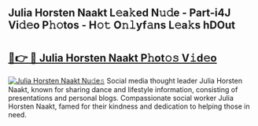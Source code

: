 ## Julia Horsten Naakt L𝚎a𝚔ed N𝚞𝚍e - Part-i4J Vi𝚍𝚎o P𝚑𝚘tos - H𝚘𝚝 O𝚗𝚕yf𝚊ns L𝚎a𝚔s hDOut

# <h2><a href="http://kf7rhjp.oniu.top/?m=Julia+Horsten+Naakt">🔗👉 🔴 Julia Horsten Naakt P𝚑ot𝚘𝚜 V𝚒d𝚎o</a></h2>

[![Julia Horsten Naakt Nu𝚍e𝚜](https://i.imgur.com/0qMVB7G.gif)](http://kf7rhjp.oniu.top/?m=Julia+Horsten+Naakt)
Social media thought leader Julia Horsten Naakt, known for sharing dance and lifestyle information, consisting of presentations and personal blogs. Compassionate social worker Julia Horsten Naakt, famed for their kindness and dedication to helping those in need.  
